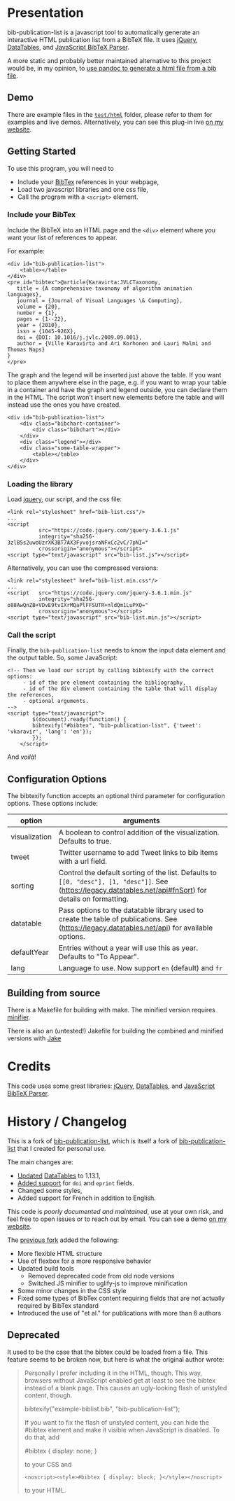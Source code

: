 # Presentation

bib-publication-list is a javascript tool to automatically generate an interactive HTML publication list from a BibTeX file.
It uses [jQuery](http://jquery.com/), [DataTables](http://datatables.net/), and [JavaScript BibTeX Parser](http://sourceforge.net/projects/jsbibtex/).

A more static and probably better maintained alternative to this project would be, in my opinion, to [use pandoc to generate a html file from a bib file](https://tex.stackexchange.com/a/298385/34551).

## Demo

There are example files in the [`test/html`](test/html/) folder, please refer to them for examples and live demos.
Alternatively, you can see this plug-in live [on my website](https://aubert.perso.math.cnrs.fr/#publicatio).

## Getting Started

To use this program, you will need to 

- Include your [BibTex](https://www.bibtex.com/) references in your webpage,
- Load two javascript libraries and one css file,
- Call the program with a `<script>` element.

### Include your BibTex

Include the BibTeX into an HTML page and the `<div>` element where you want your list of references to appear.

For example:

    <div id="bib-publication-list">
        <table></table>
    </div>
    <pre id="bibtex">@article{Karavirta:JVLCTaxonomy,
       title = {A comprehensive taxonomy of algorithm animation languages},
       journal = {Journal of Visual Languages \& Computing},
       volume = {20},
       number = {1},
       pages = {1--22},
       year = {2010},
       issn = {1045-926X},
       doi = {DOI: 10.1016/j.jvlc.2009.09.001},
       author = {Ville Karavirta and Ari Korhonen and Lauri Malmi and Thomas Naps}
    }
    </pre>

The graph and the legend will be inserted just above the table. If you want to place them anywhere else in
the page, e.g. if you want to wrap your table in a container and have the graph and legend outside, you
can declare them in the HTML. The script won't insert new elements before the table and will instead use
the ones you have created.

    <div id="bib-publication-list">
        <div class="bibchart-container">
            <div class="bibchart"></div>
        </div>
        <div class="legend"></div>
        <div class="some-table-wrapper">
            <table></table>
        </div>
    </div>

### Loading the library

Load [jquery](https://releases.jquery.com/), our script, and the css file:

    <link rel="stylesheet" href="bib-list.css"/>
    ...
    <script
			  src="https://code.jquery.com/jquery-3.6.1.js"
			  integrity="sha256-3zlB5s2uwoUzrXK3BT7AX3FyvojsraNFxCc2vC/7pNI="
			  crossorigin="anonymous"></script>
    <script type="text/javascript" src="bib-list.js"></script>

Alternatively, you can use the compressed versions:
    
    <link rel="stylesheet" href="bib-list.min.css"/>
    ...
    <script	  src="https://code.jquery.com/jquery-3.6.1.min.js"
			  integrity="sha256-o88AwQnZB+VDvE9tvIXrMQaPlFFSUTR+nldQm1LuPXQ="
			  crossorigin="anonymous"></script>
    <script type="text/javascript" src="bib-list.min.js"></script>

			  
### Call the script

Finally, the `bib-publication-list` needs to know the input data element and the output table. So, some JavaScript:

    <!-- Then we load our script by calling bibtexify with the correct options:
         - id of the pre element containing the bibliography,
         - id of the div element containing the table that will display the references,
         - optional arguments.
    -->
    <script type="text/javascript">
		    $(document).ready(function() {
        	bibtexify("#bibtex", "bib-publication-list", {'tweet': 'vkaravir', 'lang': 'en'});
    		});
		</script>

And _voilà_!

## Configuration Options

The bibtexify function accepts an optional third parameter for configuration options. These options include:

option | arguments
--- | ------------
visualization | A boolean to control addition of the visualization. Defaults to true.
tweet | Twitter username to add Tweet links to bib items with a url field.
sorting | Control the default sorting of the list. Defaults to `[[0, "desc"], [1, "desc"]]`. See (https://legacy.datatables.net/api#fnSort) for details on formatting.
datatable | Pass options to the datatable library used to create the table of publications. See (https://legacy.datatables.net/api) for available options.
defaultYear | Entries without a year will use this as year. Defaults to "To Appear".
lang | Language to use. Now support `en` (default) and `fr`

## Building from source

There is a Makefile for building with make.
The minified version requires [minifier](https://www.minifier.org/).

There is also an (untested!) Jakefile for building the combined and minified versions with [Jake](https://github.com/mde/jake)

# Credits

This code uses some great libraries: [jQuery](http://jquery.com/), [DataTables](http://datatables.net/),
and [JavaScript BibTeX Parser](http://sourceforge.net/projects/jsbibtex/).

# History / Changelog

This is a fork of [bib-publication-list](https://github.com/GioBonvi/bib-publication-list), which is itself a fork of [bib-publication-list](https://github.com/vkaravir/bib-publication-list) that I created for personal use.

The main changes are:

- [Updated](https://github.com/aubertc/bib-publication-list/commit/96fed3ad87cec534ca327c55a44a176fbb1c5e93) [DataTables](https://datatables.net/) to 1.13.1,
- [Added support](https://github.com/aubertc/bib-publication-list/commit/4155d66a05e741443b545f0b207a51d970372d0c) for `doi` and `eprint` fields.
- Changed some styles,
- Added support for French in addition to English.

This code is _poorly documented and maintained_, use at your own risk, and feel free to open issues or to reach out by email.
You can see a demo [on my website](https://aubert.perso.math.cnrs.fr/#publicatio).

The [previous fork](https://github.com/GioBonvi/bib-publication-list) added the following:

- More flexible HTML structure
- Use of flexbox for a more responsive behavior
- Updated build tools
  - Removed deprecated code from old node versions
  - Switched JS minifier to uglify-js to improve minification
- Some minor changes in the CSS style
- Fixed some types of BibTex content requiring fields that are not actually required by BibTex standard
- Introduced the use of "et al." for publications with more than 6 authors

## Deprecated 

It used to be the case that the bibtex could be loaded from a file.
This feature seems to be broken now, but here is what the original author wrote:

> Personally I prefer including it in the HTML,
> though. This way, browsers without JavaScript enabled get at least to see the bibtex instead of a blank page.
> This causes an ugly-looking flash of unstyled content, though.
>
>    bibtexify("example-biblist.bib", "bib-publication-list");
>
>
>If you want to fix the flash of unstyled content, you can hide the #bibtex element and make it
visible when JavaScript is disabled. To do that, add
>
>    #bibtex { display: none; }
>
> to your CSS and
> 
>     <noscript><style>#bibtex { display: block; }</style></noscript>
> 
> to your HTML.
